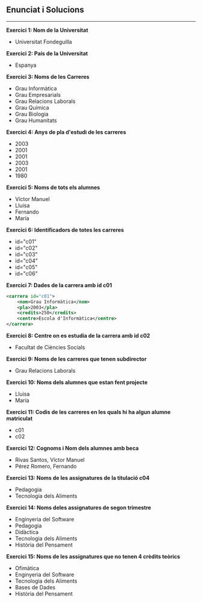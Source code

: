 ## Enunciat i Solucions


---


**Exercici 1: Nom de la Universitat**
- Universitat Fondeguilla

**Exercici 2: País de la Universitat**
- Espanya

**Exercici 3: Noms de les Carreres**
- Grau Informàtica
- Grau Empresarials
- Grau Relacions Laborals
- Grau Química
- Grau Biologia
- Grau Humanitats

**Exercici 4: Anys de pla d'estudi de les carreres**
- 2003
- 2001
- 2001
- 2003
- 2001
- 1980

**Exercici 5: Noms de tots els alumnes**
- Víctor Manuel
- Lluisa
- Fernando
- María

**Exercici 6: Identificadors de totes les carreres**
- id="c01"
- id="c02"
- id="c03"
- id="c04"
- id="c05"
- id="c06"

**Exercici 7: Dades de la carrera amb id c01**
```xml
<carrera id="c01">
    <nom>Grau Informàtica</nom>
    <pla>2003</pla>
    <credits>250</credits>
    <centre>Escola d'Informàtica</centre>
</carrera>

```

**Exercici 8: Centre on es estudia de la carrera amb id c02**
- Facultat de Ciències Socials

**Exercici 9: Noms de les carreres que tenen subdirector**
- Grau Relacions Laborals

**Exercici 10: Noms dels alumnes que estan fent projecte**
- Lluisa
- María

**Exercici 11: Codis de les carreres en les quals hi ha algun alumne matriculat**
- c01
- c02

**Exercici 12: Cognoms i Nom dels alumnes amb beca**
- Rivas Santos, Víctor Manuel
- Pérez Romero, Fernando

**Exercici 13: Noms de les assignatures de la titulació c04**
- Pedagogia
- Tecnologia dels Aliments

**Exercici 14: Noms deles assignatures de segon trimestre**
- Enginyeria del Software
- Pedagogia
- Didàctica
- Tecnologia dels Aliments
- Història del Pensament

**Exercici 15: Noms de les assignatures que no tenen 4 crèdits teòrics**
- Ofimàtica
- Enginyeria del Software
- Tecnologia dels Aliments
- Bases de Dades
- Història del Pensament

